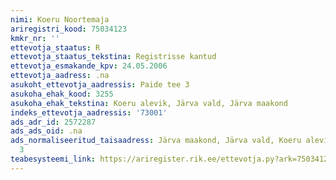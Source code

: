 ```yaml
---
nimi: Koeru Noortemaja
ariregistri_kood: 75034123
kmkr_nr: ''
ettevotja_staatus: R
ettevotja_staatus_tekstina: Registrisse kantud
ettevotja_esmakande_kpv: 24.05.2006
ettevotja_aadress: .na
asukoht_ettevotja_aadressis: Paide tee 3
asukoha_ehak_kood: 3255
asukoha_ehak_tekstina: Koeru alevik, Järva vald, Järva maakond
indeks_ettevotja_aadressis: '73001'
ads_adr_id: 2572287
ads_ads_oid: .na
ads_normaliseeritud_taisaadress: Järva maakond, Järva vald, Koeru alevik, Paide tee
  3
teabesysteemi_link: https://ariregister.rik.ee/ettevotja.py?ark=75034123&ref=rekvisiidid
---
```

